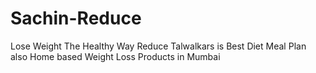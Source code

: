 # Sachin-Reduce
Lose Weight The Healthy Way Reduce Talwalkars is Best Diet Meal Plan also Home based Weight Loss Products in Mumbai
